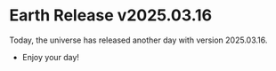 # Earth Release v2025.03.16
Today, the universe has released another day with version 2025.03.16.
- Enjoy your day!
